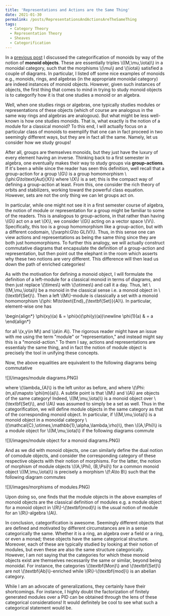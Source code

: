 ```yaml
---
title: 'Representations and Actions are the Same Thing'
date: 2021-01-30
permalink: /posts/RepresentationsAndActionsAreTheSameThing
tags:
  - Category Theory
  - Representation Theory
  - Sheaves
  - Categorification
---
```



In a [previous post](https://almosttrivial.github.io/posts/OnMonoidAndModuleObjects/) I discussed the categorification of monoids by way of the notion of **monoid objects**. These are essentially triples \\((M,\mu,\iota)\\) in a monoidal category, such that the morphisms \\(\mu\\) and \\(\iota\\) satisfied a couple of diagrams. In particular, I listed off some nice examples of monoids e.g., monoids, rings, and algebras (in the appropriate monoidal category) are indeed instances of monoid objects. However, given such instances of objects, the first thing that comes to mind in trying to study monoid objects is to categorify how it is that one studies a monoid or an algebra.

Well, when one studies rings or algebras, one typically studies modules or representations of these objects (which of course are analogous in the same way rings and algebras are analogous). But what might be less well-known is how one studies monoids. That is, what exactly is the notion of a module for a classical monoid? To this end, I will actually focus on a particular class of monoids to exemplify that one can in fact proceed in two seemingly different ways, but they are in fact all the same. Namely, let us consider how we study groups!

After all, groups are themselves monoids, but they just have the luxury of every element having an inverse. Thinking back to a first semester in algebra, one eventually makes their way to study groups via **group-actions**. If it's been a while since the reader has seen this definition, well recall that a group-action for a group \\(G\\) is a group homomorphism \\(\phi:G\to\text{Aut}(X)\\) where \\(X\\) is a set; this is the compact way of defining a group-action at least. From this, one consider the rich theory of orbits and stabilizers, working toward the powerful class equation. However, sets are not the only thing we can let groups act on.

In particular, while one might not see it in a first semester course of algebra, the notion of module or representation for a group might be familiar to some of the readers. This is analogous to group-actions, in that rather than having \\(G\\) act on a set \\(X\\), we consider \\(G\\) acting on a vector space \\(V\\). Specifically, this too is a group homomorphism like a group-action, but with a different codomain, \\(\varphi:G\to GL(V)\\). Thus, in this sense one can view actions and representations as being the same thing since they are both just homomorphisms. To further this analogy, we will actually construct commutative diagrams that encapsulate the definition of a group-action and representation, but then point out the elephant in the room which asserts why these two notions are very different. This difference will then lead us down the path of enriched categories!

As with the motivation for defining a monoid object, I will formulate the definition of a left-module for a classical monoid in terms of diagrams, and then just replace \\(\times\\) with \\(\otimes\\) and call it a day. Thus, let \\((M,\mu,\iota)\\) be a monoid in the classical sense i.e. a monoid object in \\(\textbf{Set}\\). Then a left \\(M\\)-module is classically a set with a monoid homomorphism \\(\phi: M\to\text{End}\_{\textbf{Set}}(A)\\). In particular, element-wise one has

\begin{align\*}
    \phi(xy)(a) & = \phi(x)(\phi(y)(a))\newline
    \phi(1)(a) & = a
\end{align\*}

for all \\(x,y\in M\\) and \\(a\in A\\). The rigorous reader might have an issue with me using the term "module" or "representation," and instead might say this is a "monoid-action." To them I say, actions and representations are essentialy the same thing, and in fact the notion of module object is precisely the tool in unifying these concepts.

Now, the above equalities are equivalent to the following diagrams being commutative

![](/images/module diagrams.PNG)

where \\(\lambda\_{A}\\) is the left unitor as before, and where \\(\Phi: (m,a)\mapsto \phi(m)(a)\\). A subtle point is that \\(M\\) and \\(A\\) are objects of the same category! Indeed, \\((M,\mu,\iota)\\) is a monoid object over \\(\textbf{Set}\\), and \\(A\\) was assumed to simply be a set as well. Thus in the categorification, we will define module objects in the same category as that of the corresponding monoid object. In particular, if \\((M,\mu,\iota)\\) is a monoid object in a monoidal category \\((\mathcal{C},\otimes,\mathbb{1},\alpha,\lambda,\rho)\\), then \\((A,\Phi)\\) is a module object for \\((M,\mu,\iota)\\) if the following diagrams commute

![](/images/module object for a monoid diagrams.PNG)

And as we did with monoid objects, one can similarly define the dual notion of comodule objects, and consider the corresponding category of these respective objects with their notion of morphisms. For the latter, the notion of morphism of module objects \\((A,\Phi), (B,\Psi)\\) for a common monoid object \\((M,\mu,\iota)\\) is precisely a morphism \\(f:A\to B\\) such that the following diagram commutes

![](/images/morphisms of modules.PNG)

Upon doing so, one finds that the module objects in the above examples of monoid objects are the classical definition of modules e.g. a module object for a monoid object in \\(R\\)-\\(\textbf{mod}\\) is the usual notion of module for an \\(R\\)-algebra \\(A\\).  

In conclusion, categorification is awesome. Seemingly different objects that are defined and motivated by different circumstances are in a sense categorically the same. Whether it is a ring, an algebra over a field or a ring, or even a monad; these objects have the same categorical structure. Moreover, each of these are typically studied by looking at their notion of modules, but even these are also the same structure categorically. However, I am not saying that the categories for which these monoid objects exist are themselves necessarily the same or similar, beyond being monoidal. For instance, the categories \\(\textbf{Mon}\\) and \\(\textbf{Set}\\) are not \\(\textbf{Ab}\\)-enriched while \\(R\\)-\\(\textbf{mod}\\) is an abelian category.

While I am an advocate of generalizations, they certainly have their shortcomings. For instance, I highly doubt the factorization of finitely generated modules over a PID can be obtained through the lens of these categorical considerations! It would definitely be cool to see what such a categorical statement would be.









